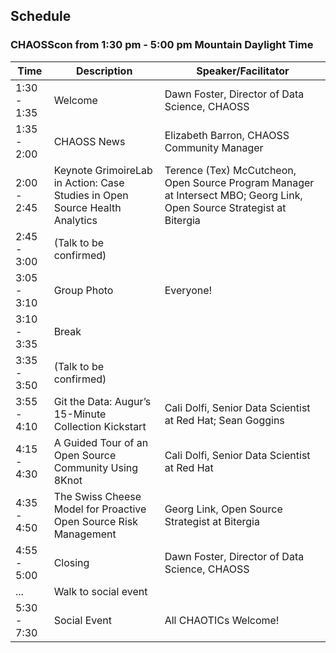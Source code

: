 ## Schedule

### CHAOSScon from 1:30 pm - 5:00 pm Mountain Daylight Time 

| Time        | Description | Speaker/Facilitator |
| ----------- | ----------- | ------------------- |
| 1:30 - 1:35 | Welcome | Dawn Foster, Director of Data Science, CHAOSS | 
| 1:35 - 2:00 | CHAOSS News | Elizabeth Barron, CHAOSS Community Manager | 
| 2:00 - 2:45 | Keynote GrimoireLab in Action: Case Studies in Open Source Health Analytics | Terence (Tex) McCutcheon, Open Source Program Manager at Intersect MBO; Georg Link, Open Source Strategist at Bitergia |
| 2:45 - 3:00 | (Talk to be confirmed) | |
| 3:05 - 3:10 | Group Photo | Everyone! | 
| 3:10 - 3:35 | Break |  |
| 3:35 - 3:50 | (Talk to be confirmed) |  | 
| 3:55 - 4:10 | Git the Data: Augur’s 15-Minute Collection Kickstart | Cali Dolfi,	Senior Data Scientist	at Red Hat; Sean Goggins  | 
| 4:15 - 4:30 | A Guided Tour of an Open Source Community Using 8Knot | Cali Dolfi,	Senior Data Scientist	at Red Hat | 
| 4:35 - 4:50 | The Swiss Cheese Model for Proactive Open Source Risk Management | Georg Link, Open Source Strategist at Bitergia |
| 4:55 - 5:00 | Closing | Dawn Foster, Director of Data Science, CHAOSS |
| ... | Walk to social event | |
| 5:30 - 7:30 | Social Event | All CHAOTICs Welcome! |
